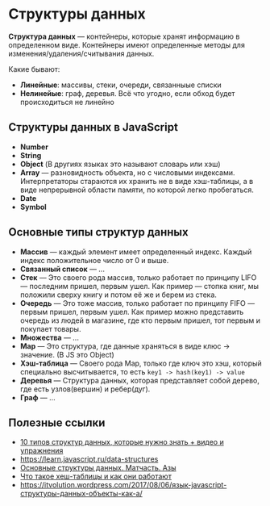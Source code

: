 # Структуры данных

**Структура данных** — контейнеры, которые хранят информацию в определенном виде. Контейнеры имеют определенные методы для изменения/удаления/считывания данных.

Какие бывают:
* **Линейные**: массивы, стеки, очереди, связанныые списки
* **Нелинейые**: граф, деревья. Всё что угодно, если обход будет происходиться не линейно

## Структуры данных в JavaScript
* **Number**
* **String**
* **Object** (В другиях языках это называют словарь или хэш)
* **Array** — разновидность объекта, но с числовыми индексами. Интерпретаторы стараются их хранить не в виде хэш-таблицы, а в виде непрерывной области памяти, по которой легко пробегаться.
* **Date**
* **Symbol**

## Основные типы структур данных
* **Массив** — каждый элемент имеет определенный индекс. Каждый индекс положительное число от 0 и выше.
* **Связанный список** — ...
* **Стек** — Это своего рода массив, только работает по принципу LIFO — последним пришел, первым ушел. Как пример — стопка книг, мы положили сверху книгу и потом её же и берем из стека.
* **Очередь** — Это тоже массив, только работает по принципу FIFO — первым пришел, первым ушел. Как пример можно представить очередь из людей в магазине, где кто первым пришел, тот первым и покупает товары.
* **Множества** — ...
* **Map** — Это структура, где данные храняться в виде клюс -> значение. (В JS это Object)
* **Хэш-таблица** — Своего рода Map, только где ключ это хэш, который специально высчитывается, то есть `key1 -> hash(key1) -> value`
* **Деревья** — Структура данных, которая представляет собой дерево, где есть узлов(вершин) и ребер(дуг).
* **Граф** — ...

## Полезные ссылки
* [10 типов структур данных, которые нужно знать + видео и упражнения](https://habr.com/ru/company/netologyru/blog/334914/)
* https://learn.javascript.ru/data-structures
* [Основные структуры данных. Матчасть. Азы](https://habr.com/ru/post/422259/)
* [Что такое хеш-таблицы и как они работают](https://ruhighload.com/Что+такое+хеш-таблицы+и+как+они+работают)
* https://itvolution.wordpress.com/2017/08/06/язык-javascript-структуры-данных-объекты-как-а/
